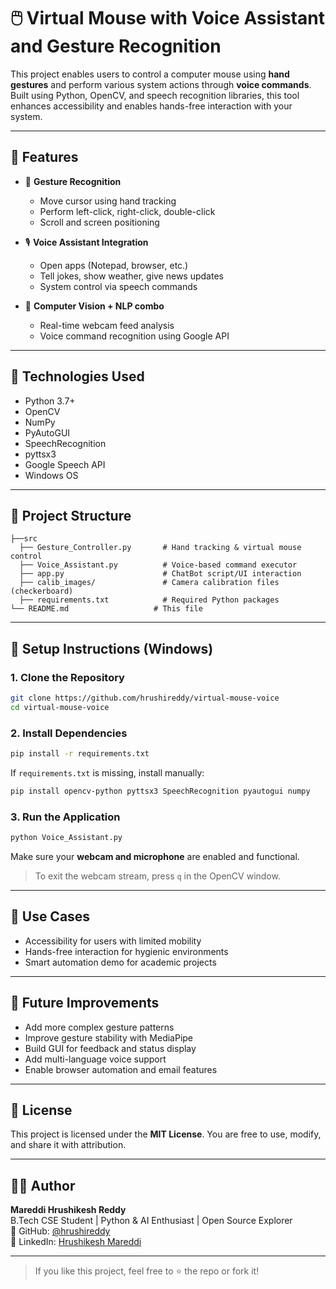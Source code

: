 
# 🖱️ Virtual Mouse with Voice Assistant and Gesture Recognition

This project enables users to control a computer mouse using **hand gestures** and perform various system actions through **voice commands**. Built using Python, OpenCV, and speech recognition libraries, this tool enhances accessibility and enables hands-free interaction with your system.

---

## 🔧 Features

- 👋 **Gesture Recognition**  
  - Move cursor using hand tracking  
  - Perform left-click, right-click, double-click  
  - Scroll and screen positioning

- 🎙️ **Voice Assistant Integration**  
  - Open apps (Notepad, browser, etc.)  
  - Tell jokes, show weather, give news updates  
  - System control via speech commands

- 🧠 **Computer Vision + NLP combo**  
  - Real-time webcam feed analysis  
  - Voice command recognition using Google API

---

## 🧠 Technologies Used

- Python 3.7+
- OpenCV
- NumPy
- PyAutoGUI
- SpeechRecognition
- pyttsx3
- Google Speech API
- Windows OS

---

## 📁 Project Structure

```
├──src
  ├── Gesture_Controller.py       # Hand tracking & virtual mouse control
  ├── Voice_Assistant.py          # Voice-based command executor
  ├── app.py                      # ChatBot script/UI interaction
  ├── calib_images/               # Camera calibration files (checkerboard)
  ├── requirements.txt            # Required Python packages
└── README.md                   # This file
```

---

## 🧪 Setup Instructions (Windows)

### 1. Clone the Repository
```bash
git clone https://github.com/hrushireddy/virtual-mouse-voice
cd virtual-mouse-voice
```

### 2. Install Dependencies
```bash
pip install -r requirements.txt
```

If `requirements.txt` is missing, install manually:
```bash
pip install opencv-python pyttsx3 SpeechRecognition pyautogui numpy
```

### 3. Run the Application
```bash
python Voice_Assistant.py
```

Make sure your **webcam and microphone** are enabled and functional.

> To exit the webcam stream, press `q` in the OpenCV window.

---

## 🎯 Use Cases

- Accessibility for users with limited mobility
- Hands-free interaction for hygienic environments
- Smart automation demo for academic projects

---

## 🔮 Future Improvements

- Add more complex gesture patterns
- Improve gesture stability with MediaPipe
- Build GUI for feedback and status display
- Add multi-language voice support
- Enable browser automation and email features

---

## 📜 License

This project is licensed under the **MIT License**. You are free to use, modify, and share it with attribution.

---

## 👨‍💻 Author

**Mareddi Hrushikesh Reddy**  
B.Tech CSE Student | Python & AI Enthusiast | Open Source Explorer  
🔗 GitHub: [@hrushireddy](https://github.com/hrushireddy)  
🔗 LinkedIn: [Hrushikesh Mareddi](https://www.linkedin.com/in/hrushikesh-mareddi-095952281/)

---

> If you like this project, feel free to ⭐ the repo or fork it!
